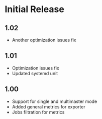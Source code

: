 # Initial Release

## 1.02
- Another optimization issues fix

## 1.01
- Optimization issues fix
- Updated systemd unit

## 1.00
- Support for single and multimaster mode
- Added general metrics for exporter
- Jobs filtration for metrics
